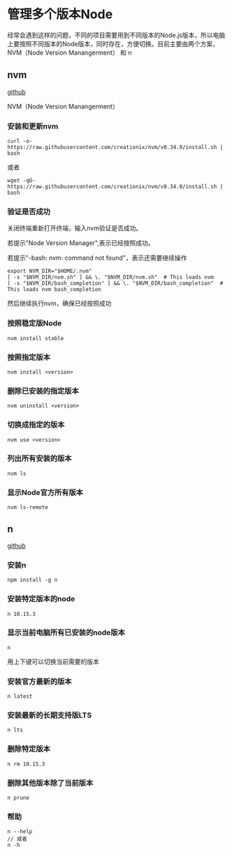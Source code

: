 # 管理多个版本Node

经常会遇到这样的问题，不同的项目需要用到不同版本的Node.js版本，所以电脑上要按照不同版本的Node版本，同时存在，方便切换。目前主要由两个方案，NVM（Node Version Manangerment） 和 n

## nvm

[github](https://github.com/creationix/nvm)

NVM（Node Version Manangerment）

### 安装和更新nvm

```
curl -o- https://raw.githubusercontent.com/creationix/nvm/v0.34.0/install.sh | bash
```

或者

```
wget -qO- https://raw.githubusercontent.com/creationix/nvm/v0.34.0/install.sh | bash
```

### 验证是否成功

关闭终端重新打开终端，输入nvm验证是否成功。

若提示"Node Version Manager",表示已经按照成功。

若提示"-bash: nvm: command not found"，表示还需要继续操作

```
export NVM_DIR="$HOME/.nvm"
[ -s "$NVM_DIR/nvm.sh" ] && \. "$NVM_DIR/nvm.sh"  # This loads nvm
[ -s "$NVM_DIR/bash_completion" ] && \. "$NVM_DIR/bash_completion"  # This loads nvm bash_completion
```
然后继续执行nvm，确保已经按照成功

### 按照稳定版Node

```
nvm install stable
```

### 按照指定版本

```
nvm install <version>
```

### 删除已安装的指定版本

```
nvm uninstall <version>
```

### 切换成指定的版本

```
nvm use <version>
```

### 列出所有安装的版本

```
nvm ls

```

### 显示Node官方所有版本

```
nvm ls-remote
```

## n

[github](https://github.com/tj/n)

### 安装n

```
npm install -g n
```

### 安装特定版本的node

```
n 10.15.3
```

### 显示当前电脑所有已安装的node版本

```
n
```

用上下键可以切换当前需要的版本

### 安装官方最新的版本

```
n latest
```

### 安装最新的长期支持版LTS

```
n lts
```

### 删除特定版本

```
n rm 10.15.3
```

### 删除其他版本除了当前版本

```
n prune
```

### 帮助

```
n --help
// 或者
n -h
```